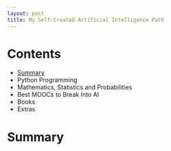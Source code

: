 ```yaml
---
layout: post
title: My Self-Created Artificial Intelligence Path
---
```


# Contents

* <a href="#Summary">Summary</a>
* Python Programming
* Mathematics, Statistics and Probabilities
* Best MOOCs to Break Into AI
* Books
* Extras

# Summary
